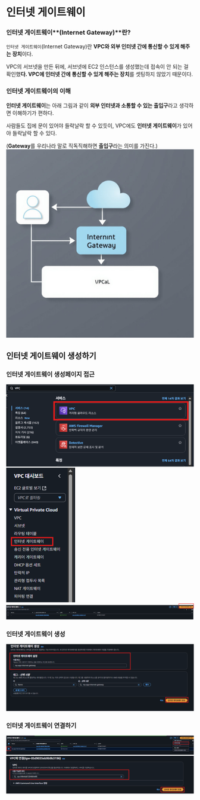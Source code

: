 # 인터넷 게이트웨이
### 인터넷 게이트웨이**(Internet Gateway)**란?

`인터넷 게이트웨이`(Internet Gateway)란 **VPC와 외부 인터넷 간에 통신할 수 있게 해주는 장치**이다.

VPC의 서브넷을 만든 뒤에, 서브넷에 EC2 인스턴스를 생성했는데 접속이 안 되는 걸 확인했**다. VPC에 인터넷 간에 통신할 수 있게 해주는 장치**를 셋팅하지 않았기 때문이다.

### 인터넷 게이트웨이의 이해

**인터넷 게이트웨이**는 아래 그림과 같이 **외부 인터넷과 소통할 수 있는 출입구**라고 생각하면 이해하기가 편하다.  
  
사람들도 집에 문이 있어야 들락날락 할 수 있듯이, VPC에도 **인터넷 게이트웨이**가 있어야 들락날락 할 수 있다.

(**Gateway**를 우리나라 말로 직독직해하면 **출입구**라는 의미를 가진다.)  
![1751158483711.png](img/1751158483711.png)  

## 인터넷 게이트웨이 생성하기  
### 인터넷 게이트웨이 생성페이지 접근
![img.png](img/img.png)  
![img_20.png](img/img_20.png)  
![img_21.png](img/img_21.png)  
  
### 인터넷 게이트웨이 생성
![img_22.png](img/img_22.png)  
   
### 인터넷 게이트웨이 연결하기
![img_23.png](img/img_23.png)  
![img_24.png](img/img_24.png)  
  

